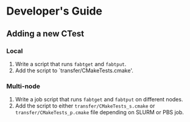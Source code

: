 # Developer's Guide

## Adding a new CTest

### Local
1. Write a script that runs `fabtget` and `fabtput`.
2. Add the script to `transfer/CMakeTests.cmake'.

### Multi-node
1. Write a job script that runs `fabtget` and `fabtput` on different nodes.
2. Add the script to either `transfer/CMakeTests_s.cmake` or
  `transfer/CMakeTests_p.cmake` file depending on SLURM or PBS job.
  

